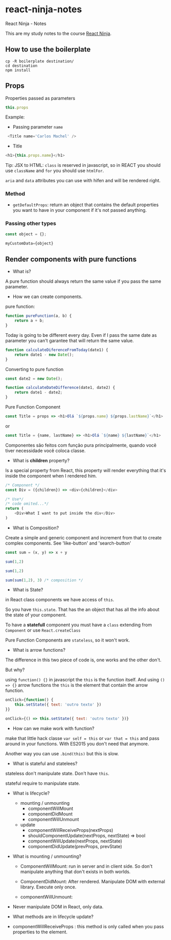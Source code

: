 # react-ninja-notes
React Ninja - Notes


This are my study notes to the course [React Ninja](https://www.udemy.com/curso-reactjs-ninja).

## How to use the boilerplate

```
cp -R boilerplate destination/
cd destination
npm install 
```

## Props

Properties passed as parameters

```js
this.props
```

Example:

- Passing parameter `name`

```js
 <Title name='Carlos Machel' />
```

- Title 

```js
<h1>{this.props.name}</h1>
```


Tip: JSX to HTML: `class` is reserved in javascript, so in REACT you should use `className` and `for` you should use `htmlFor`.

`aria` and `data` attributes you can use with hifen and will be rendered right.

### Method


- `getDefaultProps`: return an object that contains the default properties you want to have in your component if it's not passed anything. 

### Passing other types

```js
const object = {};

myCustomData={object}
```

## Render components with pure functions

- What is?

A pure function should always return the same value if you pass the same parameter.

- How we can create components.


pure function: 
```js
function pureFunction(a, b) {
    return a + b;
}
```

Today is going to be different every day. Even if I pass the same date as parameter you can't garantee that will return the same value.

```js
function calculateDiferenceFromToday(date1) {
    return date1 - new Date();
}
```

Converting to pure function

```js
const date2 = new Date();

function calculateDateDifference(date1, date2) {
    return date1 - date2;
}
```

Pure Function Component 

```js
const Title = props => <h1>Olá `${props.name} ${props.lastName}`</h1>
```

or


```js
const Title = {name, lastName} => <h1>Olá `${name} ${lastName}`</h1>
```

Componentes são feitos com função pura principalmente, quando vocẽ tiver necessidade você coloca classe.

- What is **children** property?

Is a special property from React, this property will render everything that it's inside the component when I rendered him.


```js
/* Component */
const Div = ({children}) => <div>{children}</div>

/* Use*/
/* code omited...*/
return (
    <Div>What I want to put inside the div</Div>
)
```

- What is Composition?

Create a simple and generic component and increment from that to create complex components. See 'like-button' and 'search-button'

```js
const sum = (x, y) => x + y

sum(1,2)

sum(1,2)

sum(sum(1,2), 3) /* composition */
```

- What is State?

in React class components we have access of `this`. 

So you have `this.state`. That has the an object that has all the info about the state of your component.

To have a **statefull** component you must have a `class` extending from `Component` or use `React.createClass`

Pure Function Components are `stateless`, so it won't work.

- What is arrow functions?


The difference in this two piece of code is, one works and the other don't. 

But why? 

using `function() {}` in javascript the `this` is the function itself. And using `() => {}` arrow functions the `this` is the element that contain the arrow function. 

```js
onClick={function() {
    this.setState({ text: 'outro texto' })
}}
```

```js
onClick={() => this.setState({ text: 'outro texto' })}
```

- How can we make work with function? 

make that little hack classe `var self = this` or `var that = this` and pass around in your functions. With ES2015 you don't need that anymore.

Another way you can use `.bind(this)` but this is slow. 

- What is stateful and statelees?

stateless don't manipulate state. Don't have `this`. 

stateful require to manipulate state.

- What is lifecycle?

    - mounting / unmounting
        - componentWillMount
        - componentDidMount
        - componentWillUnmount
    - update
        - componentWillReceiveProps(nextProps)            
        - shouldComponentUpdate(nextProps, nextState) => bool
        - componentWillUpdate(nextProps, nextState)
        - componentDidUpdate(prevProps, prevState)

- What is mounting / unmounting?

    - ComponentWillMount: 
    run in server and in client side. So don't manipulate anything that don't exists in both worlds.

    - ComponentDidMount: After rendered. Manipulate DOM with external library. Execute only once.

    - componentWillUnmount: 

- Never manipulate DOM in React, only data.

- What methods are in lifecycle update?

- componentWillReceiveProps : this method is only called when you pass properties to the element.